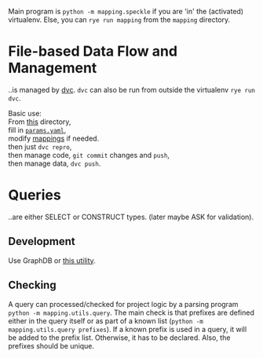 Main program is `python -m mapping.speckle`
if you are 'in' the (activated) virtualenv.
Else, you can `rye run mapping` from the `mapping` directory.

# File-based Data Flow and Management

..is managed by [dvc](./dvc.yaml).
`dvc` can also be run from outside the virtualenv `rye run dvc`.

Basic use:
<br>
From [this](./work) directory,
<br>
fill in [`params.yaml`](../params.yaml),
<br>
modify [mappings](../s223/) if needed.
<br>
then just `dvc repro`,
<br>
then manage code, `git commit` changes and `push`,
<br>
then manage data, `dvc push`.


# Queries

..are either SELECT or CONSTRUCT types. (later maybe ASK for validation).

## Development

Use GraphDB or [this utility](./tests/query.qmd).

## Checking

A query can processed/checked for project logic by a parsing program `python -m mapping.utils.query`.
The main check is that prefixes are defined either in the query itself or as part of a known list (`python -m mapping.utils.query prefixes`).
If a known prefix is used in a query, it will be added to the prefix list.
Otherwise, it has to be declared.
Also, the prefixes should be unique.

